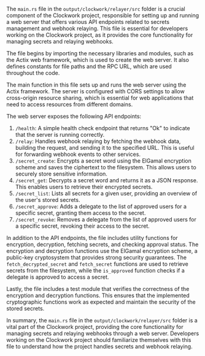 The `main.rs` file in the `output/clockwork/relayer/src` folder is a crucial component of the Clockwork project, responsible for setting up and running a web server that offers various API endpoints related to secrets management and webhook relaying. This file is essential for developers working on the Clockwork project, as it provides the core functionality for managing secrets and relaying webhooks.

The file begins by importing the necessary libraries and modules, such as the Actix web framework, which is used to create the web server. It also defines constants for file paths and the RPC URL, which are used throughout the code.

The main function in this file sets up and runs the web server using the Actix framework. The server is configured with CORS settings to allow cross-origin resource sharing, which is essential for web applications that need to access resources from different domains.

The web server exposes the following API endpoints:

1. `/health`: A simple health check endpoint that returns "Ok" to indicate that the server is running correctly.
2. `/relay`: Handles webhook relaying by fetching the webhook data, building the request, and sending it to the specified URL. This is useful for forwarding webhook events to other services.
3. `/secret_create`: Encrypts a secret word using the ElGamal encryption scheme and saves the ciphertext to the filesystem. This allows users to securely store sensitive information.
4. `/secret_get`: Decrypts a secret word and returns it as a JSON response. This enables users to retrieve their encrypted secrets.
5. `/secret_list`: Lists all secrets for a given user, providing an overview of the user's stored secrets.
6. `/secret_approve`: Adds a delegate to the list of approved users for a specific secret, granting them access to the secret.
7. `/secret_revoke`: Removes a delegate from the list of approved users for a specific secret, revoking their access to the secret.

In addition to the API endpoints, the file includes utility functions for encryption, decryption, fetching secrets, and checking approval status. The encryption and decryption functions use the ElGamal encryption scheme, a public-key cryptosystem that provides strong security guarantees. The `fetch_decrypted_secret` and `fetch_secret` functions are used to retrieve secrets from the filesystem, while the `is_approved` function checks if a delegate is approved to access a secret.

Lastly, the file includes a test module that verifies the correctness of the encryption and decryption functions. This ensures that the implemented cryptographic functions work as expected and maintain the security of the stored secrets.

In summary, the `main.rs` file in the `output/clockwork/relayer/src` folder is a vital part of the Clockwork project, providing the core functionality for managing secrets and relaying webhooks through a web server. Developers working on the Clockwork project should familiarize themselves with this file to understand how the project handles secrets and webhook relaying.

    
